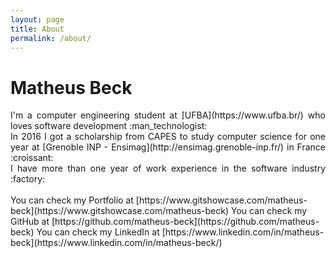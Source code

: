 ```yaml
---
layout: page
title: About
permalink: /about/
---
```

# Matheus Beck  
<div style="text-align:justify">
I'm a computer engineering student at [UFBA](https://www.ufba.br/) who loves software development :man_technologist:  
<br>
In 2016 I got a scholarship from CAPES to study computer science for one year at [Grenoble INP - Ensimag](http://ensimag.grenoble-inp.fr/) in France :croissant:    
<br>
I have more than one year of work experience in the software industry :factory:
</div>
<br>  
You can check my Portfolio at [https://www.gitshowcase.com/matheus-beck](https://www.gitshowcase.com/matheus-beck)  
You can check my GitHub at [https://github.com/matheus-beck](https://github.com/matheus-beck)  
You can check my LinkedIn at [https://www.linkedin.com/in/matheus-beck](https://www.linkedin.com/in/matheus-beck/)  
